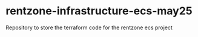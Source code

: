 # rentzone-infrastructure-ecs-may25
Repository to store the terraform code for the rentzone ecs project
